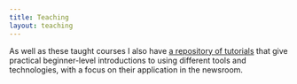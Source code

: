 ```yaml
---
title: Teaching
layout: teaching
---
```

As well as these taught courses I also have [a repository of tutorials](https://github.com/maxharlow/tutorials) that give practical beginner-level introductions to using different tools and technologies, with a focus on their application in the newsroom.
